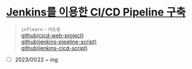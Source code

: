 # [Jenkins를 이용한 CI/CD Pipeline 구축](https://www.inflearn.com/course/젠킨스-ci-cd-파이프라인/dashboard)

> `inflearn` - `이도원`  
> [github(cicd-web-project)](https://github.com/joneconsulting/cicd-web-project)  
> [github(jenkins-pipeline-script)](https://github.com/joneconsulting/jenkins_pipeline_script)  
> [github(jenkins-cicd-script)](https://github.com/joneconsulting/jenkins_cicd_script)

- [ ] 2023/01/22 ~ ing